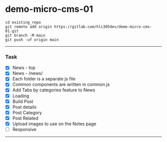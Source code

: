 # demo-micro-cms-01

```
cd existing_repo
git remote add origin https://gitlab.com/hlc305dev/demo-micro-cms-01.git
git branch -M main
git push -uf origin main
```

---

### Task

- [x] News - top
- [x] News - /news/
- [x] Each folder is a separate js file
- [x] Common components are written in common.js
- [x] Add Tabs by categories feature to News
- [x] Loading
- [x] Build Post
- [x] Post details
- [x] Post Category
- [x] Post Related
- [x] Upload images to use on the Notes page
- [ ] Responsive

---
